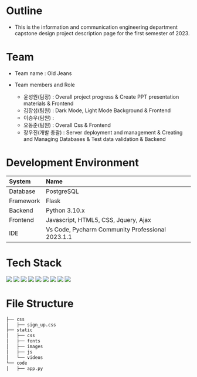 # Outline
* This is the information and communication engineering department capstone design project description page for the first semester of 2023.

# Team
* Team name : Old Jeans
 
* Team members and Role
   
   * 윤성원(팀장) : Overall project progress & Create PPT presentation materials & Frontend
   * 김장섭(팀원) : Dark Mode, Light Mode Background & Frontend
   * 이승우(팀원) : 
   * 오동준(팀원) : Overall Css & Frontend
   * 장우진(개발 총괄) : Server deployment and management & Creating and Managing Databases & Test data validation & Backend


# Development Environment

|System|Name|
|:---|:---|
|Database|PostgreSQL|
|Framework|Flask|
|Backend|Python 3.10.x|
|Frontend|Javascript, HTML5, CSS, Jquery, Ajax|
|IDE|Vs Code, Pycharm Community Professional 2023.1.1|

# Tech Stack

<div class="container">
 <img src="https://img.shields.io/badge/HTML5-%230769AD.svg?style=for-the-badge&logo=jquery&logoColor=white">
 <img src="https://img.shields.io/badge/Css-%230769AD.svg?style=for-the-badge&logo=jquery&logoColor=white">
 <img src="https://img.shields.io/badge/Javascript-%230769AD.svg?style=for-the-badge&logo=jquery&logoColor=white">
 <img src="https://img.shields.io/badge/Ajax-%230769AD.svg?style=for-the-badge&logo=jquery&logoColor=white">
 <img src="https://img.shields.io/badge/Jquery-%230769AD.svg?style=for-the-badge&logo=jquery&logoColor=white">
 <img src="https://img.shields.io/badge/Bootstrap-%230769AD.svg?style=for-the-badge&logo=jquery&logoColor=white">
 <img src="https://img.shields.io/badge/Python-%230769AD.svg?style=for-the-badge&logo=jquery&logoColor=white">
 <img src="https://img.shields.io/badge/PostgreSQL-%230769AD.svg?style=for-the-badge&logo=jquery&logoColor=white">
  <img src="https://img.shields.io/badge/Flask-%230769AD.svg?style=for-the-badge&logo=jquery&logoColor=white">
</div>

# File Structure

```bash
├── css
│   ├── sign_up.css
├── static
│   ├── css
│   ├── fonts
│   ├── images
│   ├── js
│   └── videos
└── code
│   ├── app.py
``` 
